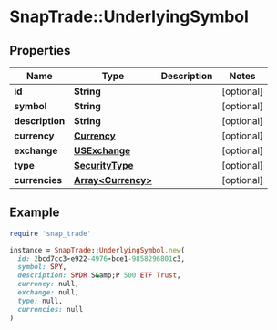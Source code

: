 # SnapTrade::UnderlyingSymbol

## Properties

| Name | Type | Description | Notes |
| ---- | ---- | ----------- | ----- |
| **id** | **String** |  | [optional] |
| **symbol** | **String** |  | [optional] |
| **description** | **String** |  | [optional] |
| **currency** | [**Currency**](Currency.md) |  | [optional] |
| **exchange** | [**USExchange**](USExchange.md) |  | [optional] |
| **type** | [**SecurityType**](SecurityType.md) |  | [optional] |
| **currencies** | [**Array&lt;Currency&gt;**](Currency.md) |  | [optional] |

## Example

```ruby
require 'snap_trade'

instance = SnapTrade::UnderlyingSymbol.new(
  id: 2bcd7cc3-e922-4976-bce1-9858296801c3,
  symbol: SPY,
  description: SPDR S&amp;P 500 ETF Trust,
  currency: null,
  exchange: null,
  type: null,
  currencies: null
)
```

